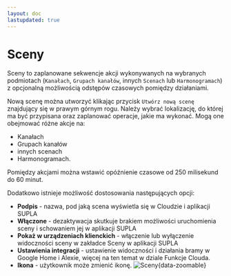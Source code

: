 ```yaml
---
layout: doc
lastupdated: true
---
```


# Sceny

Sceny to zaplanowane sekwencje akcji wykonywanych na wybranych podmiotach (`Kanałach`, `Grupach kanałów`, innych `Scenach` lub `Harmonogramach`) z opcjonalną możliwością odstępów czasowych pomiędzy działaniami.

Nową scenę można utworzyć klikając przycisk `Utwórz nową scenę` znajdujący się w prawym górnym rogu. Należy wybrać lokalizację, do której ma być przypisana oraz zaplanować operacje, jakie ma wykonać. Mogą one obejmować różne akcje na:
* Kanałach
* Grupach kanałów
* innych scenach
* Harmonogramach.

Pomiędzy akcjami można wstawić opóźnienie czasowe od 250 milisekund do 60 minut.

Dodatkowo istnieje możliwość dostosowania następujących opcji:
* **Podpis** - nazwa, pod jaką scena wyświetla się w Cloudzie i aplikacji SUPLA
* **Włączone** - dezaktywacja skutkuje brakiem możliwości uruchomienia sceny i schowaniem jej w aplikacji SUPLA
* **Pokaż w urządzeniach klienckich** - włączenie lub wyłączenie widoczności sceny w zakładce Sceny w aplikacji SUPLA
* **Ustawienia integracji** - ustawienie widoczności i działania bramy w Google Home i Alexie, więcej na ten temat w dziale Funkcje Clouda.
* **Ikona** - użytkownik może zmienić ikonę.
![Sceny](/img/pl/cloud/automatyka/sceny.png){data-zoomable}